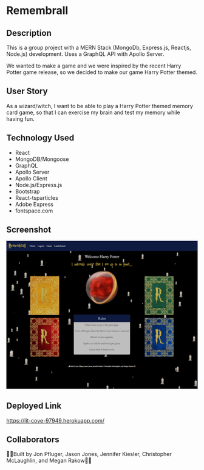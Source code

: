 # Remembrall

## Description

This is a group project with a MERN Stack (MongoDb, Express.js, Reactjs, Node.js) development. Uses a GraphQL API with Apollo Server.

We wanted to make a game and we were inspired by the recent Harry Potter game release, so we decided to make our game Harry Potter themed.

## User Story

As a wizard/witch, I want to be able to play a Harry Potter themed memory card game, so that I can exercise my brain and test my memory while having fun.

## Technology Used

- React
- MongoDB/Mongoose
- GraphQL
- Apollo Server
- Apollo Client
- Node.js/Express.js
- Bootstrap
- React-tsparticles
- Adobe Express
- fontspace.com

## Screenshot

![Homepage of the Remembrall game application.](./client//src/img/remembrall-homepage-screenshot.png)

## Deployed Link

https://lit-cove-97949.herokuapp.com/

## Collaborators

🧙‍♂️Built by Jon Pfluger, Jason Jones, Jennifer Kiesler, Christopher McLaughlin, and Megan Rakow🧙‍♀️